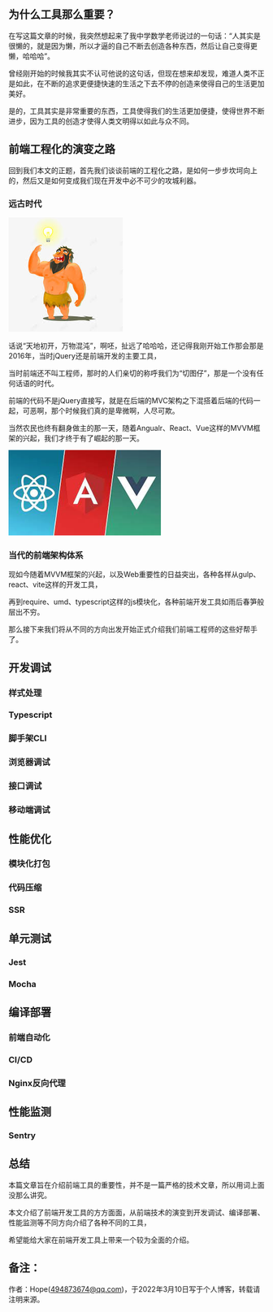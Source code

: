 ## 为什么工具那么重要？
在写这篇文章的时候，我突然想起来了我中学数学老师说过的一句话：“人其实是很懒的，就是因为懒，所以才逼的自己不断去创造各种东西，然后让自己变得更懒，哈哈哈”。  

曾经刚开始的时候我其实不认可他说的这句话，但现在想来却发现，难道人类不正是如此，在不断的追求更便捷快速的生活之下去不停的创造来使得自己的生活更加美好。  

是的，工具其实是非常重要的东西，工具使得我们的生活更加便捷，使得世界不断进步，因为工具的创造才使得人类文明得以如此与众不同。

## 前端工程化的演变之路

回到我们本文的正题，首先我们谈谈前端的工程化之路，是如何一步步坎坷向上的，然后又是如何变成我们现在开发中必不可少的攻城利器。 

### 远古时代

<img src="https://github.com/Panda-Hope/panda-hope.github.io/blob/master/static/images.jpeg" />

话说“天地初开，万物混沌”，啊呸，扯远了哈哈哈，还记得我刚开始工作那会那是2016年，当时jQuery还是前端开发的主要工具，  

当时前端还不叫工程师，那时的人们亲切的称呼我们为“切图仔”，那是一个没有任何话语的时代。  

前端的代码不是jQuery直接写，就是在后端的MVC架构之下混搭着后端的代码一起，可恶啊，那个时候我们真的是卑微啊，人尽可欺。  

当然农民也终有翻身做主的那一天，随着Angualr、React、Vue这样的MVVM框架的兴起，我们才终于有了崛起的那一天。

<img src="https://github.com/Panda-Hope/panda-hope.github.io/blob/master/static/vue-angular.jpeg" />


### 当代的前端架构体系

现如今随着MVVM框架的兴起，以及Web重要性的日益突出，各种各样从gulp、react、vite这样的开发工具，  

再到require、umd、typescript这样的js模块化，各种前端开发工具如雨后春笋般层出不穷。





那么接下来我们将从不同的方向出发开始正式介绍我们前端工程师的这些好帮手了。

## 开发调试

### 样式处理

### Typescript

### 脚手架CLI

### 浏览器调试

### 

### 接口调试

### 移动端调试

## 性能优化

### 模块化打包

### 代码压缩

### SSR

### 

## 单元测试

### Jest

### Mocha

## 编译部署

### 前端自动化

### CI/CD

### Nginx反向代理

## 性能监测

### Sentry


## 总结

本篇文章旨在介绍前端工具的重要性，并不是一篇严格的技术文章，所以用词上面没那么讲究。  

本文介绍了前端开发工具的方方面面，从前端技术的演变到开发调试、编译部署、性能监测等不同方向介绍了各种不同的工具，  

希望能给大家在前端开发工具上带来一个较为全面的介绍。

## 备注：
作者：Hope(494873674@qq.com)，于2022年3月10日写于个人博客，转载请注明来源。
